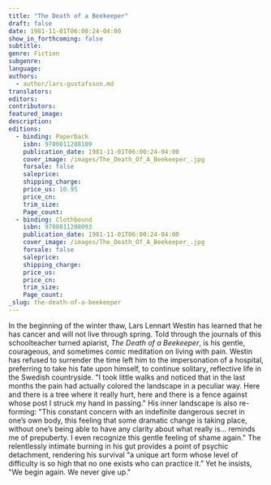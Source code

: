 ```yaml
---
title: "The Death of a Beekeeper"
draft: false
date: 1981-11-01T06:00:24-04:00
show_in_forthcoming: false
subtitle:
genre: Fiction
subgenre:
language:
authors:
  - author/lars-gustafsson.md
translators:
editors:
contributors:
featured_image:
description:
editions:
  - binding: Paperback
    isbn: 9780811208109
    publication_date: 1981-11-01T06:00:24-04:00
    cover_image: /images/The_Death_Of_A_Beekeeper_.jpg
    forsale: false
    saleprice:
    shipping_charge:
    price_us: 10.95
    price_cn:
    trim_size:
    Page_count:
  - binding: Clothbound
    isbn: 9780811208093
    publication_date: 1981-11-01T06:00:24-04:00
    cover_image: /images/The_Death_Of_A_Beekeeper_.jpg
    forsale: false
    saleprice:
    shipping_charge:
    price_us:
    price_cn:
    trim_size:
    Page_count:
_slug: the-death-of-a-beekeeper
---
```


In the beginning of the winter thaw, Lars Lennart Westin has learned that he has cancer and will not live through spring. Told through the journals of this schoolteacher turned apiarist, _The Death of a Beekeeper_, is his gentle, courageous, and sometimes comic meditation on living with pain. Westin has refused to surrender the time left him to the impersonation of a hospital, preferring to take his fate upon himself, to continue solitary, reflective life in the Swedish countryside. "I took little walks and noticed that in the last months the pain had actually colored the landscape in a peculiar way. Here and there is a tree where it really hurt, here and there is a fence against whose post I struck my hand in passing." His inner landscape is also re-forming: "This constant concern with an indefinite dangerous secret in one’s own body, this feeling that some dramatic change is taking place, without one’s being able to have any clarity about what really is... reminds me of prepuberty. I even recognize this gentle feeling of shame again." The relentlessly intimate burning in his gut provides a point of psychic detachment, rendering his survival "a unique art form whose level of difficulty is so high that no one exists who can practice it.” Yet he insists, "We begin again. We never give up."


